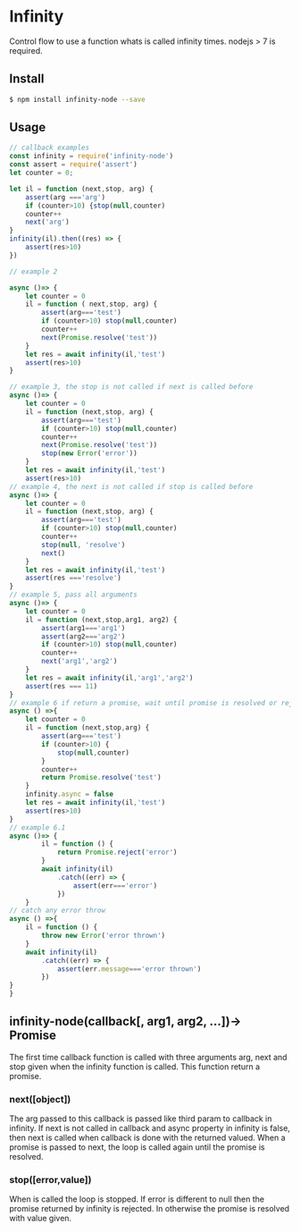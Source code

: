 # Infinity
Control flow to use a function whats is called infinity times.
nodejs > 7 is required.

## Install

```bash
$ npm install infinity-node --save
```

## Usage

```js
// callback examples
const infinity = require('infinity-node')
const assert = require('assert')
let counter = 0;

let il = function (next,stop, arg) {
    assert(arg ==='arg')
    if (counter>10) {stop(null,counter)
    counter++
    next('arg')
}
infinity(il).then((res) => {
    assert(res>10)
})

// example 2

async ()=> {
    let counter = 0
    il = function ( next,stop, arg) {
        assert(arg==='test')
        if (counter>10) stop(null,counter)
        counter++
        next(Promise.resolve('test'))
    }
    let res = await infinity(il,'test')
    assert(res>10)
}

// example 3, the stop is not called if next is called before
async ()=> {
    let counter = 0
    il = function (next,stop, arg) {
        assert(arg==='test')
        if (counter>10) stop(null,counter)
        counter++
        next(Promise.resolve('test'))
        stop(new Error('error'))
    }
    let res = await infinity(il,'test')
    assert(res>10)
// example 4, the next is not called if stop is called before
async ()=> {
    let counter = 0
    il = function (next,stop, arg) {
        assert(arg==='test')
        if (counter>10) stop(null,counter)
        counter++
        stop(null, 'resolve')
        next()
    }
    let res = await infinity(il,'test')
    assert(res ==='resolve')
}
// example 5, pass all arguments
async ()=> {
    let counter = 0
    il = function (next,stop,arg1, arg2) {
        assert(arg1==='arg1')
        assert(arg2==='arg2')
        if (counter>10) stop(null,counter)
        counter++
        next('arg1','arg2')
    }
    let res = await infinity(il,'arg1','arg2')
    assert(res === 11)
}
// example 6 if return a promise, wait until promise is resolved or rejected
async () =>{
    let counter = 0
    il = function (next,stop,arg) {
        assert(arg==='test')
        if (counter>10) {
            stop(null,counter)
        }
        counter++
        return Promise.resolve('test')
    }
    infinity.async = false
    let res = await infinity(il,'test')
    assert(res>10)
}
// example 6.1
async ()=> {
        il = function () {
            return Promise.reject('error')
        }
        await infinity(il)
            .catch((err) => {
                assert(err==='error')
            })
    }
// catch any error throw
async () =>{
    il = function () {
        throw new Error('error thrown')
    }
    await infinity(il)
        .catch((err) => {
            assert(err.message==='error thrown')
        })
}
}
```

## infinity-node(callback[, arg1, arg2, ...])-> Promise
The first time callback function is called with three arguments arg, next and stop
given when the infinity function is called. This function return a promise.
### next([object])
The arg passed to this callback is passed like third param to callback in infinity.
If next is not called in callback and async property in infinity is false,
then next is called when callback is done with the returned valued.
When a promise is passed to next, the loop is called again until the promise is resolved.
### stop([error,value])
When is called the loop is stopped. If error is different to null then the promise returned
 by infinity is rejected. In otherwise the promise is resolved with value given.
